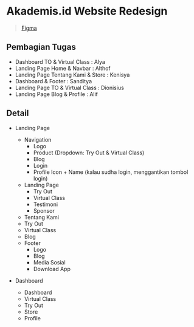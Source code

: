 # Akademis.id Website Redesign

> [Figma](https://www.figma.com/file/bhFxkbDeAt8gLmJGiMHTjX/Akademis.id-Redesign?node-id=0%3A1)

## Pembagian Tugas

- Dashboard TO & Virtual Class : Alya
- Landing Page Home & Navbar : Althof
- Landing Page Tentang Kami & Store : Kenisya
- Dashboard & Footer : Sanditya
- Landing Page TO & Virtual Class : Dionisius
- Landing Page Blog & Profile : Alif

## Detail

- Landing Page

  - Navigation
    - Logo
    - Product (Dropdown: Try Out & Virtual Class)
    - Blog
    - Login
    - Profile Icon + Name (kalau sudha login, menggantikan tombol login)
  - Landing Page
    - Try Out
    - Virtual Class
    - Testimoni
    - Sponsor
  - Tentang Kami
  - Try Out
  - Virtual Class
  - Blog
  - Footer
    - Logo
    - Blog
    - Media Sosial
    - Download App

- Dashboard
  - Dashboard
  - Virtual Class
  - Try Out
  - Store
  - Profile
